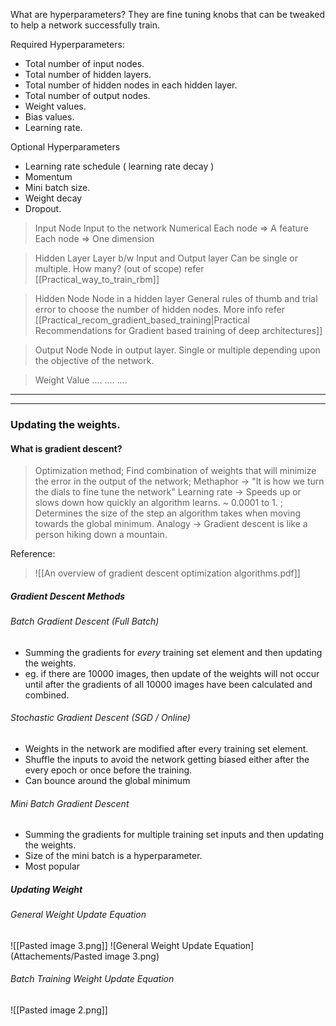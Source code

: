 What are hyperparameters? 
They are fine tuning knobs that can be tweaked to help a network successfully train. 

Required Hyperparameters: 
* Total number of input nodes.
* Total number of hidden layers.
* Total number of hidden nodes in each hidden layer. 
* Total number of output nodes. 
* Weight values. 
* Bias values. 
* Learning rate. 

Optional Hyperparameters
* Learning rate schedule ( learning rate decay )
* Momentum
* Mini batch size. 
* Weight decay
* Dropout. 

> Input Node
> Input to the network
> Numerical
> Each node => A feature 
> Each node => One dimension


> Hidden Layer
> Layer b/w Input and Output layer
> Can be single or multiple. 
> How  many? (out of scope) refer [[Practical_way_to_train_rbm]]

> Hidden Node
> Node in a hidden layer
> General rules of thumb and trial error to choose the number of hidden nodes.
> More info refer [[Practical_recom_gradient_based_training|Practical Recommendations for Gradient based training of deep architectures]]

> Output Node
> Node in output layer. 
> Single or multiple depending upon the objective of the network. 

> Weight Value
....
....
....

--- 
---

### Updating the weights. 

#### What is gradient descent?

> Optimization method; Find combination of weights that will minimize the error in the output of the network; Methaphor -> "It is how we turn the dials to fine tune the network"
> Learning rate -> Speeds up or slows down how quickly an algorithm learns. ~ 0.0001 to 1. ; Determines the size of the step an algorithm takes when moving towards the global minimum. 
> Analogy -> Gradient descent is like a person hiking down a mountain.

Reference: 
>    ![[An overview of gradient descent optimization algorithms.pdf]]

##### Gradient Descent Methods

###### Batch Gradient Descent (Full Batch)
* Summing the gradients for *every* training set element and then updating the weights. 
* eg. if there are 10000 images, then update of the weights will not occur until after the gradients of all 10000 images have been calculated and combined. 

###### Stochastic Gradient Descent (SGD / Online)
* Weights in the network are modified after every training set element. 
* Shuffle the inputs to avoid the network getting biased either after the every epoch or once before the training. 
* Can bounce around the global minimum 

###### Mini Batch Gradient Descent
* Summing the gradients for multiple training set inputs and then updating the weights. 
* Size of the mini batch is a hyperparameter. 
* Most popular

##### Updating Weight
###### General Weight Update Equation 
![[Pasted image 3.png]]
![General Weight Update Equation](Attachements/Pasted image 3.png)

###### Batch Training Weight Update Equation

![[Pasted image 2.png]]

